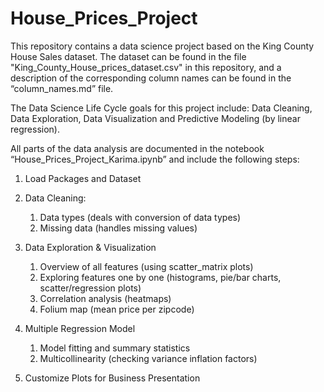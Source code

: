 # House_Prices_Project

This repository contains a data science project based on the King County House Sales dataset. The dataset can be found in the file "King_County_House_prices_dataset.csv" in this repository, and a description of the corresponding column names can be found in the “column_names.md” file.

The Data Science Life Cycle goals for this project include: Data Cleaning, Data Exploration, Data Visualization and Predictive Modeling (by linear regression).

All parts of the data analysis are documented in the notebook “House_Prices_Project_Karima.ipynb” and include the following steps:

1.	Load Packages and Dataset

2.	Data Cleaning:
	  1.	Data types (deals with conversion of data types)
	  2.	Missing data (handles missing values)
  
3.	Data Exploration & Visualization
	  1.	Overview of all features (using scatter_matrix plots)
	  2.	Exploring features one by one (histograms, pie/bar charts, scatter/regression plots)
	  3.	Correlation analysis (heatmaps)
	  4.	Folium map (mean price per zipcode)
  
4.	Multiple Regression Model
	  1.	Model fitting and summary statistics
	  2.	Multicollinearity (checking variance inflation factors)
    
5.  Customize Plots for Business Presentation
